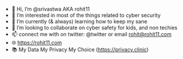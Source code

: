 - 👋 Hi, I’m @srivastwa AKA rohit11
- 👀 I’m interested in most of the things related to cyber security
- 🌱 I’m currently (& always) learning how to keep my sane
- 💞️ I’m looking to collaborate on cyber safety for kids, and non techies
- 📫 connect me with on twitter: @twitter or email rohit@rohit11.com 
- 🌐 https://rohit11.com
- 📚 My Data My Privacy My Choice (https://privacy.clinic)

<!---
srivastwa/srivastwa is a ✨ special ✨ repository because its `README.md` (this file) appears on your GitHub profile.
You can click the Preview link to take a look at your changes.
--->
